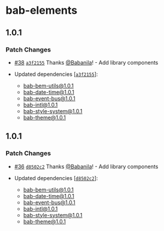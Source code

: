 # bab-elements

## 1.0.1

### Patch Changes

- [#38](https://github.com/Babanila/design-system/pull/38) [`a3f2155`](https://github.com/Babanila/design-system/commit/a3f21554713b65bc0b595c07aadf7284f6eb11e0) Thanks [@Babanila](https://github.com/Babanila)! - Add library components

- Updated dependencies [[`a3f2155`](https://github.com/Babanila/design-system/commit/a3f21554713b65bc0b595c07aadf7284f6eb11e0)]:
  - bab-bem-utils@1.0.1
  - bab-date-time@1.0.1
  - bab-event-bus@1.0.1
  - bab-intl@1.0.1
  - bab-style-system@1.0.1
  - bab-theme@1.0.1

## 1.0.1

### Patch Changes

- [#36](https://github.com/Babanila/design-system/pull/36) [`d8502c2`](https://github.com/Babanila/design-system/commit/d8502c2b884841153b579d6b290bc6582d84583b) Thanks [@Babanila](https://github.com/Babanila)! - Add library components

- Updated dependencies [[`d8502c2`](https://github.com/Babanila/design-system/commit/d8502c2b884841153b579d6b290bc6582d84583b)]:
  - bab-bem-utils@1.0.1
  - bab-date-time@1.0.1
  - bab-event-bus@1.0.1
  - bab-intl@1.0.1
  - bab-style-system@1.0.1
  - bab-theme@1.0.1
